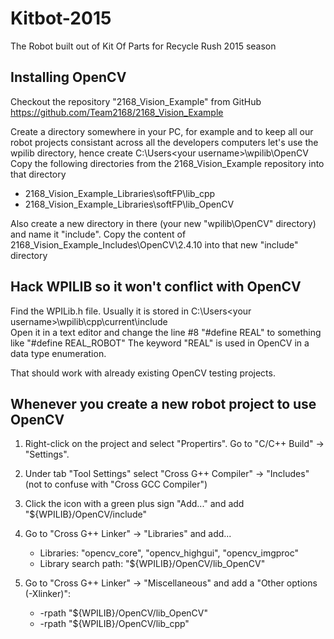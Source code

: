 # Kitbot-2015
The Robot built out of Kit Of Parts for Recycle Rush 2015 season

## Installing OpenCV

Checkout the repository "2168_Vision_Example" from GitHub https://github.com/Team2168/2168_Vision_Example

Create a directory somewhere in your PC, for example and to keep all our robot projects consistant across
all the developers computers let's use the wpilib directory, hence create C:\Users\<your username>\wpilib\OpenCV
Copy the following directories from the 2168_Vision_Example repository into that directory

* 2168_Vision_Example\_Libraries\softFP\lib_cpp
* 2168_Vision_Example\_Libraries\softFP\lib_OpenCV

Also create a new directory in there (your new "wpilib\OpenCV" directory) and name it "include".
Copy the content of 2168_Vision_Example\_Includes\OpenCV\2.4.10 into that new "include" directory

## Hack WPILIB so it won't conflict with OpenCV

Find the WPILib.h file. Usually it is stored in C:\Users\<your username>\wpilib\cpp\current\include\
Open it in a text editor and change the line #8 "#define REAL" to something like "#define REAL_ROBOT"
The keyword "REAL" is used in OpenCV in a data type enumeration.

That should work with already existing OpenCV testing projects.

## Whenever you create a new robot project to use OpenCV

1. Right-click on the project and select "Propertirs". Go to "C/C++ Build" -> "Settings".

2. Under tab "Tool Settings" select "Cross G++ Compiler" -> "Includes" (not to confuse with "Cross GCC Compiler")

3. Click the icon with a green plus sign "Add..." and add "${WPILIB}/OpenCV/include"

4. Go to "Cross G++ Linker" -> "Libraries" and add...
   * Libraries: "opencv_core", "opencv_highgui", "opencv_imgproc"
   * Library search path: "${WPILIB}/OpenCV/lib_OpenCV"

5. Go to "Cross G++ Linker" -> "Miscellaneous" and add a "Other options (-Xlinker)":
   * -rpath "${WPILIB}/OpenCV/lib_OpenCV"
   * -rpath "${WPILIB}/OpenCV/lib_cpp"

